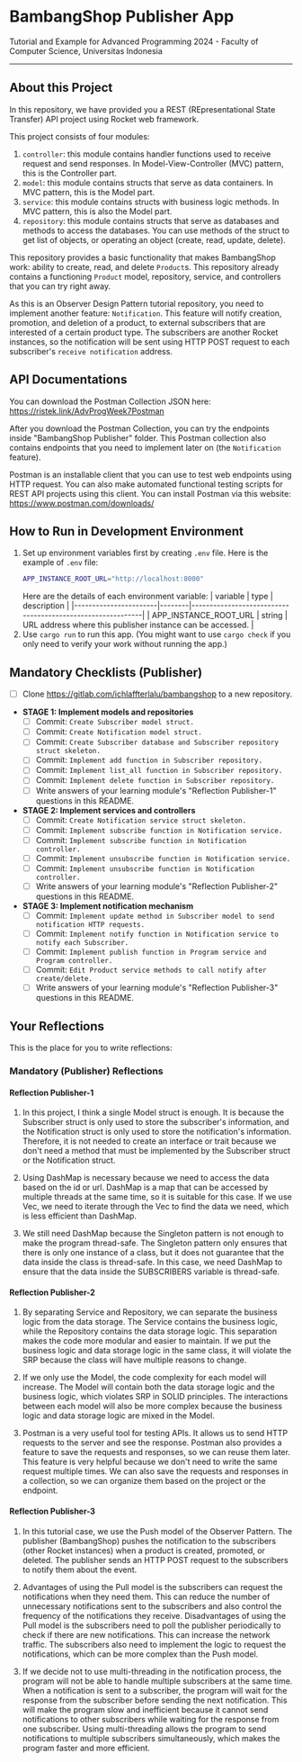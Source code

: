 # BambangShop Publisher App
Tutorial and Example for Advanced Programming 2024 - Faculty of Computer Science, Universitas Indonesia

---

## About this Project
In this repository, we have provided you a REST (REpresentational State Transfer) API project using Rocket web framework.

This project consists of four modules:
1.  `controller`: this module contains handler functions used to receive request and send responses.
    In Model-View-Controller (MVC) pattern, this is the Controller part.
2.  `model`: this module contains structs that serve as data containers.
    In MVC pattern, this is the Model part.
3.  `service`: this module contains structs with business logic methods.
    In MVC pattern, this is also the Model part.
4.  `repository`: this module contains structs that serve as databases and methods to access the databases.
    You can use methods of the struct to get list of objects, or operating an object (create, read, update, delete).

This repository provides a basic functionality that makes BambangShop work: ability to create, read, and delete `Product`s.
This repository already contains a functioning `Product` model, repository, service, and controllers that you can try right away.

As this is an Observer Design Pattern tutorial repository, you need to implement another feature: `Notification`.
This feature will notify creation, promotion, and deletion of a product, to external subscribers that are interested of a certain product type.
The subscribers are another Rocket instances, so the notification will be sent using HTTP POST request to each subscriber's `receive notification` address.

## API Documentations

You can download the Postman Collection JSON here: https://ristek.link/AdvProgWeek7Postman

After you download the Postman Collection, you can try the endpoints inside "BambangShop Publisher" folder.
This Postman collection also contains endpoints that you need to implement later on (the `Notification` feature).

Postman is an installable client that you can use to test web endpoints using HTTP request.
You can also make automated functional testing scripts for REST API projects using this client.
You can install Postman via this website: https://www.postman.com/downloads/

## How to Run in Development Environment
1.  Set up environment variables first by creating `.env` file.
    Here is the example of `.env` file:
    ```bash
    APP_INSTANCE_ROOT_URL="http://localhost:8000"
    ```
    Here are the details of each environment variable:
    | variable              | type   | description                                                |
    |-----------------------|--------|------------------------------------------------------------|
    | APP_INSTANCE_ROOT_URL | string | URL address where this publisher instance can be accessed. |
2.  Use `cargo run` to run this app.
    (You might want to use `cargo check` if you only need to verify your work without running the app.)

## Mandatory Checklists (Publisher)
-   [ ] Clone https://gitlab.com/ichlaffterlalu/bambangshop to a new repository.
-   **STAGE 1: Implement models and repositories**
    -   [ ] Commit: `Create Subscriber model struct.`
    -   [ ] Commit: `Create Notification model struct.`
    -   [ ] Commit: `Create Subscriber database and Subscriber repository struct skeleton.`
    -   [ ] Commit: `Implement add function in Subscriber repository.`
    -   [ ] Commit: `Implement list_all function in Subscriber repository.`
    -   [ ] Commit: `Implement delete function in Subscriber repository.`
    -   [ ] Write answers of your learning module's "Reflection Publisher-1" questions in this README.
-   **STAGE 2: Implement services and controllers**
    -   [ ] Commit: `Create Notification service struct skeleton.`
    -   [ ] Commit: `Implement subscribe function in Notification service.`
    -   [ ] Commit: `Implement subscribe function in Notification controller.`
    -   [ ] Commit: `Implement unsubscribe function in Notification service.`
    -   [ ] Commit: `Implement unsubscribe function in Notification controller.`
    -   [ ] Write answers of your learning module's "Reflection Publisher-2" questions in this README.
-   **STAGE 3: Implement notification mechanism**
    -   [ ] Commit: `Implement update method in Subscriber model to send notification HTTP requests.`
    -   [ ] Commit: `Implement notify function in Notification service to notify each Subscriber.`
    -   [ ] Commit: `Implement publish function in Program service and Program controller.`
    -   [ ] Commit: `Edit Product service methods to call notify after create/delete.`
    -   [ ] Write answers of your learning module's "Reflection Publisher-3" questions in this README.

## Your Reflections
This is the place for you to write reflections:

### Mandatory (Publisher) Reflections

#### Reflection Publisher-1
1. In this project, I think a single Model struct is enough. It is because the Subscriber struct is only used to store the subscriber's information, and the Notification struct is only used to store the notification's information. Therefore, it is not needed to create an interface or trait because we don't need a method that must be implemented by the Subscriber struct or the Notification struct.

2. Using DashMap is necessary because we need to access the data based on the id or url. DashMap is a map that can be accessed by multiple threads at the same time, so it is suitable for this case. If we use Vec, we need to iterate through the Vec to find the data we need, which is less efficient than DashMap.

3. We still need DashMap because the Singleton pattern is not enough to make the program thread-safe. The Singleton pattern only ensures that there is only one instance of a class, but it does not guarantee that the data inside the class is thread-safe. In this case, we need DashMap to ensure that the data inside the SUBSCRIBERS variable is thread-safe.

#### Reflection Publisher-2
1. By separating Service and Repository, we can separate the business logic from the data storage. The Service contains the business logic, while the Repository contains the data storage logic. This separation makes the code more modular and easier to maintain. If we put the business logic and data storage logic in the same class, it will violate the SRP because the class will have multiple reasons to change.

2. If we only use the Model, the code complexity for each model will increase. The Model will contain both the data storage logic and the business logic, which violates SRP in SOLID principles. The interactions between each model will also be more complex because the business logic and data storage logic are mixed in the Model. 

3. Postman is a very useful tool for testing APIs. It allows us to send HTTP requests to the server and see the response. Postman also provides a feature to save the requests and responses, so we can reuse them later. This feature is very helpful because we don't need to write the same request multiple times. We can also save the requests and responses in a collection, so we can organize them based on the project or the endpoint. 

#### Reflection Publisher-3
1. In this tutorial case, we use the Push model of the Observer Pattern. The publisher (BambangShop) pushes the notification to the subscribers (other Rocket instances) when a product is created, promoted, or deleted. The publisher sends an HTTP POST request to the subscribers to notify them about the event.

2. Advantages of using the Pull model is the subscribers can request the notifications when they need them. This can reduce the number of unnecessary notifications sent to the subscribers and also control the frequency of the notifications they receive.
Disadvantages of using the Pull model is the subscribers need to poll the publisher periodically to check if there are new notifications. This can increase the network traffic. The subscribers also need to implement the logic to request the notifications, which can be more complex than the Push model.

3. If we decide not to use multi-threading in the notification process, the program will not be able to handle multiple subscribers at the same time. When a notification is sent to a subscriber, the program will wait for the response from the subscriber before sending the next notification. This will make the program slow and inefficient because it cannot send notifications to other subscribers while waiting for the response from one subscriber. Using multi-threading allows the program to send notifications to multiple subscribers simultaneously, which makes the program faster and more efficient.
